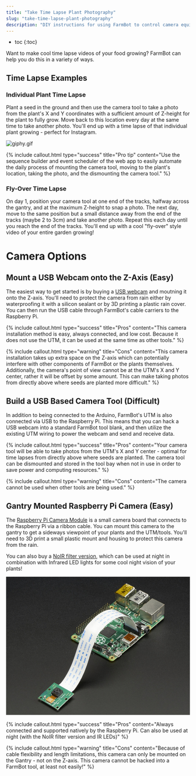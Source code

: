 ```yaml
---
title: "Take Time Lapse Plant Photography"
slug: "take-time-lapse-plant-photography"
description: "DIY instructions for using FarmBot to control camera equipment for time lapse photography of your plants growing"
---
```


* toc
{:toc}

Want to make cool time lapse videos of your food growing? FarmBot can help you do this in a variety of ways.
## Time Lapse Examples
### Individual Plant Time Lapse
Plant a seed in the ground and then use the camera tool to take a photo from the plant's X and Y coordinates with a sufficient amount of Z-height for the plant to fully grow. Move back to this location every day at the same time to take another photo. You'll end up with a time lapse of that individual plant growing - perfect for Instagram.

![giphy.gif](_images/giphy.gif)



{%
include callout.html
type="success"
title="Pro tip"
content="Use the sequence builder and event scheduler of the web app to easily automate the daily process of mounting the camera tool, moving to the plant's location, taking the photo, and the dismounting the camera tool."
%}

### Fly-Over Time Lapse
On day 1, position your camera tool at one end of the tracks, halfway across the gantry, and at the maximum Z-height to snap a photo. The next day, move to the same position but a small distance away from the end of the tracks (maybe 2 to 3cm) and take another photo. Repeat this each day until you reach the end of the tracks. You'll end up with a cool "fly-over" style video of your entire garden growing!

# Camera Options

## Mount a USB Webcam onto the Z-Axis (Easy)
The easiest way to get started is by buying a [USB webcam](http://www.amazon.com/s/ref=nb_sb_noss_2?url=search-alias%3Daps&field-keywords=usb+web+cam&rh=i%3Aaps%2Ck%3Ausb+web+cam) and moutning it onto the Z-axis. You'll need to protect the camera from rain either by waterproofing it with a silicon sealant or by 3D printing a plastic rain cover. You can then run the USB cable through FarmBot's cable carriers to the Raspberry Pi.

{%
include callout.html
type="success"
title="Pros"
content="This camera installation method is easy, always connected, and low cost. Because it does not use the UTM, it can be used at the same time as other tools."
%}



{%
include callout.html
type="warning"
title="Cons"
content="This camera installation takes up extra space on the Z-axis which can potentially interfere with other components of FarmBot or the plants themselves. Additionally, the camera's point of view cannot be at the UTM's X and Y center, rather it will be offset by some amount. This can make taking photos from directly above where seeds are planted more difficult."
%}

## Build a USB Based Camera Tool (Difficult)
In addition to being connected to the Arduino, FarmBot's UTM is also connected via USB to the Raspberry Pi. This means that you can hack a USB webcam into a standard FarmBot tool blank, and then utilize the existing UTM wiring to power the webcam and send and receive data.

{%
include callout.html
type="success"
title="Pros"
content="Your camera tool will be able to take photos from the UTM's X and Y center - optimal for time lapses from directly above where seeds are planted. The camera tool can be dismounted and stored in the tool bay when not in use in order to save power and computing resources."
%}



{%
include callout.html
type="warning"
title="Cons"
content="The camera cannot be used when other tools are being used."
%}

## Gantry Mounted Raspberry Pi Camera (Easy)
The [Raspberry Pi Camera Module](https://www.raspberrypi.org/products/camera-module/) is a small camera board that connects to the Raspberry Pi via a ribbon cable. You can mount this camera to the gantry to get a sideways viewpoint of your plants and the UTM/tools. You'll need to 3D print a small plastic mount and housing to protect this camera from the rain.

You can also buy a [NoIR filter version](https://www.raspberrypi.org/products/pi-noir-camera/), which can be used at night in combination with Infrared LED lights for some cool night vision of your plants!

![1367-07.jpg](_images/07.jpg)



{%
include callout.html
type="success"
title="Pros"
content="Always connected and supported natively by the Raspberry Pi. Can also be used at night (with the NoIR filter version and IR LEDs)"
%}



{%
include callout.html
type="warning"
title="Cons"
content="Because of cable flexibility and length limitations, this camera can only be mounted on the Gantry - not on the Z-axis. This camera cannot be hacked into a FarmBot tool, at least not easily!"
%}

